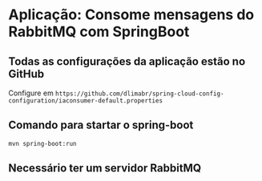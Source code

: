 # Aplicação:  Consome mensagens do RabbitMQ com SpringBoot


## Todas as configurações da aplicação estão no GitHub
Configure em ```https://github.com/dlimabr/spring-cloud-config-configuration/iaconsumer-default.properties```

## Comando para startar o spring-boot
```
mvn spring-boot:run
```

## Necessário ter um servidor RabbitMQ
